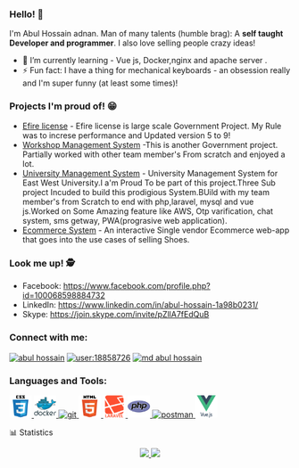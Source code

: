 ### Hello! 👋

I'm Abul Hossain adnan. Man of many talents (humble brag): A **self taught Developer and programmer**. I also love selling people crazy ideas!

- 🌱 I’m currently learning -  Vue js, Docker,nginx and apache server .
- ⚡ Fun fact: I have a thing for mechanical keyboards - an obsession really and I'm super funny (at least some times)!

### Projects I'm proud of! 😁
- [Efire license](http://elicense.viewdemo.xyz) - Efire license is large scale Government Project. My Rule was to increse performance and Updated version 5 to 9!
- [Workshop Management System](--------) -This is another Government project. Partially worked with other team member's From scratch and enjoyed a lot. 
- [University Management System](--------) - University Management System for East West University.I a'm Proud To be part of this project.Three Sub project Incuded to build this prodigious System.BUild with my team member's from Scratch to end with php,laravel, mysql and vue js.Worked on Some Amazing feature like AWS, Otp varification, chat system, sms getway, PWA(prograsive web application).
- [Ecommerce System](https://happyheelbd.com) - An interactive Single vendor Ecommerce web-app that goes into the use cases of selling Shoes.


### Look me up! 🕵️ 

- Facebook: https://www.facebook.com/profile.php?id=100068598884732
- LinkedIn: https://www.linkedin.com/in/abul-hossain-1a98b0231/
- Skype: https://join.skype.com/invite/pZllA7fEdQuB

<h3 align="left">Connect with me:</h3>
<p align="left">
<a href="https://linkedin.com/in/abul hossain" target="blank"><img align="center" src="https://raw.githubusercontent.com/rahuldkjain/github-profile-readme-generator/master/src/images/icons/Social/linked-in-alt.svg" alt="abul hossain" height="30" width="40" /></a>
<a href="https://stackoverflow.com/users/user:18858726" target="blank"><img align="center" src="https://raw.githubusercontent.com/rahuldkjain/github-profile-readme-generator/master/src/images/icons/Social/stack-overflow.svg" alt="user:18858726" height="30" width="40" /></a>
<a href="https://fb.com/md abul hossain" target="blank"><img align="center" src="https://raw.githubusercontent.com/rahuldkjain/github-profile-readme-generator/master/src/images/icons/Social/facebook.svg" alt="md abul hossain" height="30" width="40" /></a>
</p>

<h3 align="left">Languages and Tools:</h3>
<p align="left"> <a href="https://www.w3schools.com/css/" target="_blank" rel="noreferrer"> <img src="https://raw.githubusercontent.com/devicons/devicon/master/icons/css3/css3-original-wordmark.svg" alt="css3" width="40" height="40"/> </a> <a href="https://www.docker.com/" target="_blank" rel="noreferrer"> <img src="https://raw.githubusercontent.com/devicons/devicon/master/icons/docker/docker-original-wordmark.svg" alt="docker" width="40" height="40"/> </a> <a href="https://git-scm.com/" target="_blank" rel="noreferrer"> <img src="https://www.vectorlogo.zone/logos/git-scm/git-scm-icon.svg" alt="git" width="40" height="40"/> </a> <a href="https://www.w3.org/html/" target="_blank" rel="noreferrer"> <img src="https://raw.githubusercontent.com/devicons/devicon/master/icons/html5/html5-original-wordmark.svg" alt="html5" width="40" height="40"/> </a>  <a href="https://laravel.com/" target="_blank" rel="noreferrer"> <img src="https://raw.githubusercontent.com/devicons/devicon/master/icons/laravel/laravel-plain-wordmark.svg" alt="laravel" width="40" height="40"/> </a> <a href="https://www.mysql.com/" target="_blank" rel="noreferrer">  <a href="https://www.php.net" target="_blank" rel="noreferrer"> <img src="https://raw.githubusercontent.com/devicons/devicon/master/icons/php/php-original.svg" alt="php" width="40" height="40"/> </a> <a href="https://postman.com" target="_blank" rel="noreferrer"> <img src="https://www.vectorlogo.zone/logos/getpostman/getpostman-icon.svg" alt="postman" width="40" height="40"/> </a> <a href="https://vuejs.org/" target="_blank" rel="noreferrer"> <img src="https://raw.githubusercontent.com/devicons/devicon/master/icons/vuejs/vuejs-original-wordmark.svg" alt="vuejs" width="40" height="40"/> </a> </p>
  
📊 Statistics

<p align="center">
<a href="https://github.com/umarfchy">
  <img height="180em" src="https://github-readme-stats-eight-theta.vercel.app/api?username=umarfchy&show_icons=true&theme=gotham&include_all_commits=true&count_private=true"/>
  <img height="180em" src="https://github-readme-stats-eight-theta.vercel.app/api/top-langs/?username=umarfchy&layout=compact&langs_count=8&theme=gotham"/>
</a>
</p>
  
  
<!--   <p>&nbsp;<img align="center" src="https://github-readme-stats.vercel.app/api?username=abulhossain-adnan&show_icons=true&locale=en" alt="abulhossain-adnan" /></p>
  
<p><img  src="https://github-readme-stats.vercel.app/api/top-langs?username=abulhossain-adnan&show_icons=true&locale=en&layout=compact" alt="abulhossain-adnan" /></p>
 -->


<!-- <p><img align="center" src="https://github-readme-streak-stats.herokuapp.com/?user=abulhossain-adnan&" alt="abulhossain-adnan" /></p> -->

